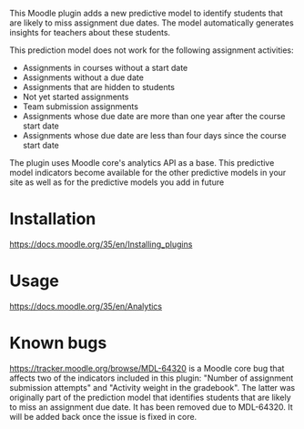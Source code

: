 This Moodle plugin adds a new predictive model to identify students that are likely to miss assignment due dates. The model automatically generates insights for teachers about these students.

This prediction model does not work for the following assignment activities:
- Assignments in courses without a start date
- Assignments without a due date
- Assignments that are hidden to students
- Not yet started assignments
- Team submission assignments
- Assignments whose due date are more than one year after the course start date
- Assignments whose due date are less than four days since the course start date

The plugin uses Moodle core's analytics API as a base. This predictive model indicators become available for the other predictive models in your site as well as for the predictive models you add in future

# Installation

https://docs.moodle.org/35/en/Installing_plugins

# Usage

https://docs.moodle.org/35/en/Analytics

# Known bugs

https://tracker.moodle.org/browse/MDL-64320 is a Moodle core bug that affects two of the indicators included in this plugin: "Number of assignment submission attempts" and "Activity weight in the gradebook". The latter was originally part of the prediction model that identifies students that are likely to miss an assignment due date. It has been removed due to MDL-64320. It will be added back once the issue is fixed in core.
